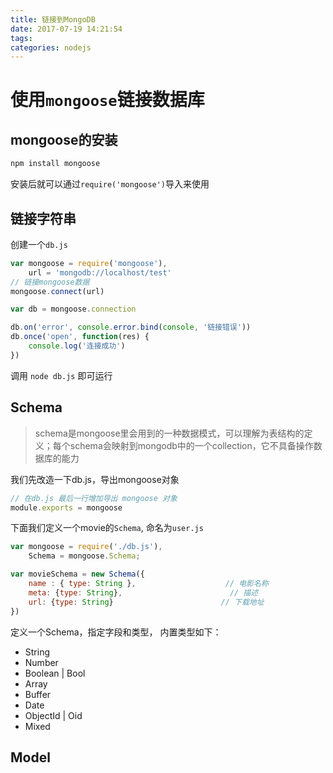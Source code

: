```yaml
---
title: 链接到MongoDB
date: 2017-07-19 14:21:54
tags:
categories: nodejs
---
```


# 使用`mongoose`链接数据库

## mongoose的安装
```bash
npm install mongoose
```
安装后就可以通过`require('mongoose')`导入来使用

## 链接字符串

创建一个`db.js`

```javascript
var mongoose = require('mongoose'),
    url = 'mongodb://localhost/test'
// 链接mongoose数据
mongoose.connect(url)

var db = mongoose.connection

db.on('error', console.error.bind(console, '链接错误'))
db.once('open', function(res) {
    console.log('连接成功')
})
```

调用 `node db.js` 即可运行

## Schema

> schema是mongoose里会用到的一种数据模式，可以理解为表结构的定义；每个schema会映射到mongodb中的一个collection，它不具备操作数据库的能力

我们先改造一下db.js，导出mongoose对象

```javascript
// 在db.js 最后一行增加导出 mongoose 对象
module.exports = mongoose
```

下面我们定义一个movie的`Schema`, 命名为`user.js`

```javascript
var mongoose = require('./db.js'),
    Schema = mongoose.Schema;

var movieSchema = new Schema({          
    name : { type: String },                    // 电影名称
    meta: {type: String},                        // 描述
    url: {type: String}                        // 下载地址
})
```
定义一个Schema，指定字段和类型， 内置类型如下：
- String
- Number
- Boolean | Bool
- Array
- Buffer
- Date
- ObjectId | Oid
- Mixed

## Model


